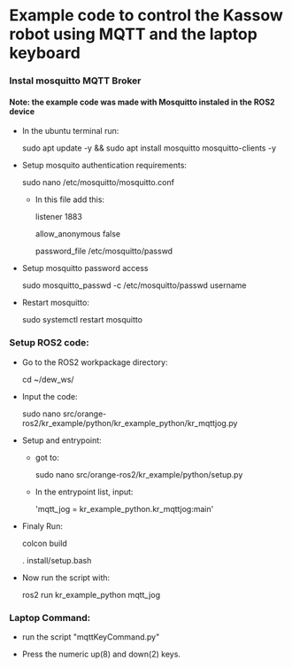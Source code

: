 # Example code to control the Kassow robot using MQTT and the laptop keyboard

### Instal mosquitto MQTT Broker

#### Note: the example code was made with Mosquitto instaled in the ROS2 device

- In the ubuntu terminal run:

    sudo apt update -y && sudo apt install mosquitto mosquitto-clients -y

- Setup mosquito authentication requirements:

    sudo nano /etc/mosquitto/mosquitto.conf

    - In this file add this:

        listener 1883

        allow_anonymous false

        password_file /etc/mosquitto/passwd

- Setup mosquitto password access

    sudo mosquitto_passwd -c /etc/mosquitto/passwd username

- Restart mosquitto:

    sudo systemctl restart mosquitto


### Setup ROS2 code:

- Go to the ROS2 workpackage directory:

    cd ~/dew_ws/

- Input the code:

    sudo nano src/orange-ros2/kr_example/python/kr_example_python/kr_mqttjog.py

- Setup and entrypoint:

    - got to:

        sudo nano src/orange-ros2/kr_example/python/setup.py

    - In the entrypoint list, input:

        'mqtt_jog = kr_example_python.kr_mqttjog:main'

- Finaly Run:

    colcon build

    . install/setup.bash

- Now run the script with:

    ros2 run kr_example_python mqtt_jog


### Laptop Command:

- run the script "mqttKeyCommand.py"

- Press the numeric up(8) and down(2) keys.

